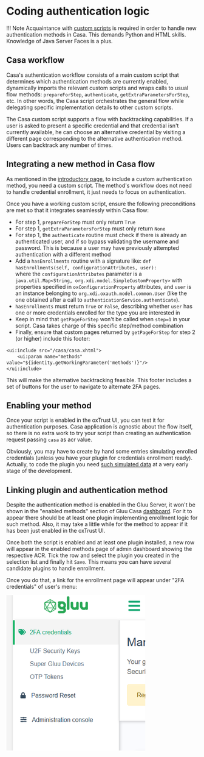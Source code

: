 # Coding authentication logic

!!! Note
    Acquaintance with [custom scripts](https://gluu.org/docs/ce/admin-guide/custom-script/) is required in order to handle new authentication methods in Casa. This demands Python and HTML skills. Knowledge of Java Server Faces is a plus.  

## Casa workflow    

Casa's authentication workflow consists of a main custom script that determines which authentication methods are currently enabled, dynamically imports the relevant custom scripts and wraps calls to usual flow methods: `prepareForStep`, `authenticate`, `getExtraParametersForStep`, etc. In other words, the Casa script orchestrates the general flow while delegating specific implementation details to other custom scripts.

The Casa custom script supports a flow with backtracking capabilities. If a user is asked to present a specific credential and that credential isn't currently available, he can choose an alternative credential by visiting a different page corresponding to the alternative authentication method. Users can backtrack any number of times.

## Integrating a new method in Casa flow

As mentioned in the [introductory page](./index.md#coding-custom-interception-scripts), to include a custom authentication method, you need a custom script. The method's workflow does not need to handle credential enrollment, it just needs to focus on authentication.

Once you have a working custom script, ensure the following preconditions are met so that it integrates seamlessly within Casa flow:

- For step 1, `prepareForStep` must only return `True`  
- For step 1, `getExtraParametersForStep` must only return `None`  
- For step 1, the `authenticate` routine must check if there is already an authenticated user, and if so bypass validating the username and password. This is because a user may have previously attempted authentication with a different method
- Add a `hasEnrollments` routine with a signature like:
    ```def hasEnrollments(self, configurationAttributes, user):```  
  where the `configurationAttributes` parameter is a `java.util.Map<String, org.xdi.model.SimpleCustomProperty>` with properties specified in `oxConfigurationProperty` attributes, and `user` is an instance belonging to `org.xdi.oxauth.model.common.User` (like the one obtained after a call to `authenticationService.authenticate`).
- `hasEnrollments` must return `True` or `False`, describing whether `user` has one or more credentials enrolled for the type you are interested in  
- Keep in mind that `getPageForStep` won't be called when `step=1` in your script. Casa takes charge of this specific step/method combination  
- Finally, ensure that custom pages returned by `getPageForStep` for step 2 (or higher) include this footer:

```
<ui:include src="/casa/casa.xhtml">
	<ui:param name="methods" value="${identity.getWorkingParameter('methods')}"/>
</ui:include>
```

  This will make the alternative backtracking feasible. This footer includes a set of buttons for the user to navigate to alternate 2FA pages.

## Enabling your method

Once your script is enabled in the oxTrust UI, you can test it for authentication purposes. Casa application is agnostic about the flow itself, so there is no extra work to try your script than creating an authentication request passing `casa` as acr value.

Obviously, you may have to create by hand some entries simulating enrolled credentials (unless you have your plugin for credentials enrollment ready). Actually, to code the plugin you need [such simulated data](./credentials-management.md#credentials-retrieval) at a very early stage of the development.

## Linking plugin and authentication method

Despite the authentication method is enabled in the Gluu Server, it won't be shown in the "enabled methods" section of Gluu Casa [dashboard](../../administration/admin-console.md#enabled-methods). For it to appear there should be at least one plugin implementing enrollment logic for such method. Also, it may take a little while for the method to appear if it has been just enabled in the oxTrust UI.

Once both the script is enabled and at least one plugin installed, a new row will appear in the enabled methods page of admin dashboard showing the respective ACR. Tick the row and select the plugin you created in the selection list and finally hit `Save`. This means you can have several candidate plugins to handle enrollment.

Once you do that, a link for the enrollment page will appear under "2FA credentials" of user's menu:

![menu item added](../../img/developer/authn-methods/menu-2fa.png)
